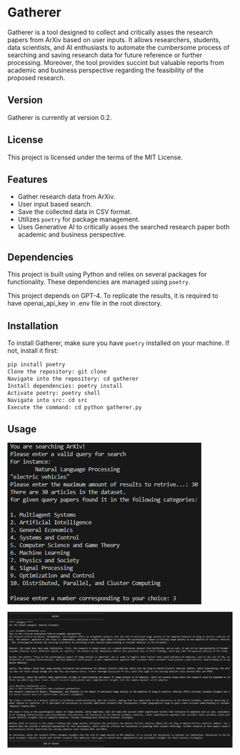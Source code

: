 # Gatherer
Gatherer is a tool designed to collect and critically asses the research papers from ArXiv based on user inputs. It allows researchers, students, data scientists, and AI enthusiasts to automate the cumbersome process of searching and saving research data for future reference or further processing.
Moreover, the tool provides succint but valuable reports from academic and business perspective regarding the feasibility of the proposed research.


## Version
Gatherer is currently at version 0.2.
## License
This project is licensed under the terms of the MIT License.
## Features

- Gather research data from ArXiv.
- User input based search.
- Save the collected data in CSV format.
- Utilizes `poetry` for package management.
- Uses Generative AI to critically asses the searched research paper both academic and business perspective.

## Dependencies
This project is built using Python and relies on several packages for functionality. These dependencies are managed using `poetry`.

This project depends on GPT-4. To replicate the results, it is required to have openai_api_key in .env file in the root directory.

## Installation
To install Gatherer, make sure you have `poetry` installed on your machine. If not, install it first:


    pip install poetry
	Clone the repository: git clone
	Navigate into the repository: cd gatherer
	Install dependencies: poetry install
    Activate poetry: poetry shell
	Navigate into src: cd src
	Execute the command: cd python gatherer.py




## Usage

![Searching Arxiv](media/step_1.png)

![Critical Evaluation](media/step_2.png)
